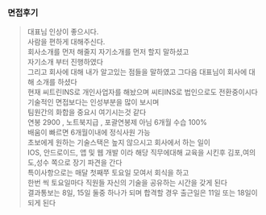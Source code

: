 ### 면접후기
> 대표님 인상이 좋으시다.  
> 사람을 편하게 대해주신다.  
> 회사소개를 먼저 해줄지 자기소개를 먼저 할지 말하셨고  
> 자기소개 부터 진행하였다  
> 그리고 회사에 대해 내가 알고있는 점들을 말하였고 그다음 대표님이 회사에 대해 소개를 하셨다  
> 현재 씨트린INS로 개인사업자를 해놨으며 씨티INS로 법인으로도 전환중이시다  
> 기술적인 면접보다는 인성부분을 많이 보시며  
> 팀원간의 화합을 중요시 여기시는것 같다  
> 연봉 2900 , 노트북지급 , 포괄연봉제 아님 6개월 수습 100%  
> 배움이 빠르면 6개월이내에 정식사원 가능  
> 초보에게 원하는 기술스택은 높지 않으시고 회사에서 하는 일이  
> IOS, 안드로이드, 앱 및 웹 개발 이라 해당 직무에대해 교육을 시킨후 김포,여의도,성수 쪽으로 장기 파견을 간다  
> 특이사항으로는 매달 첫째쭈 토요일 모여서 회식을 하고  
> 한번 씩 토요일마다 직원들 자신의 기술을 공유하는 시간을 갖게 된다  
> 결과통보는 8일, 15일 둘중 하나가 되며 합격할 경우 출근일은 11일 또는 18일이 되게 된다

